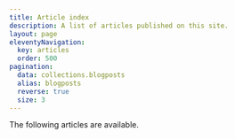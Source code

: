 ```yaml
---
title: Article index
description: A list of articles published on this site.
layout: page
eleventyNavigation:
  key: articles
  order: 500
pagination:
  data: collections.blogposts
  alias: blogposts
  reverse: true
  size: 3
---
```


The following articles are available.
